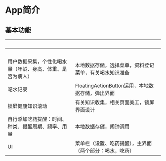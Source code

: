 # App简介
## 基本功能
|      |      |
| ---- | ---- |
|      |      |
| 用户数据采集，个性化喝水量（年龄、身高、体重、是否为病人） | 本地数据存储，选择菜单，资料登记菜单，有关喝水知识准备 |
| 喝水记录 | FloatingActionButton运用，本地数据存储，弹出界面 |
| 锁屏健康知识滚动 | 有关知识收集，相关页面美工，锁屏界面设计 |
| 自行添加吃药提醒：时间、种类、提醒周期、频率、用量 | 本地数据存储，闹钟调用 |
| UI | 菜单栏（设置、吃药提醒），主界面（两个部分：喝水，吃药） |
